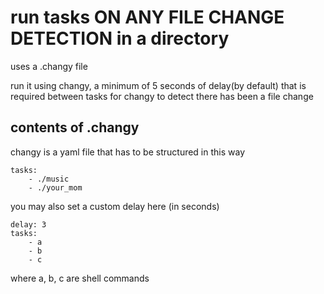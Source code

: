 # run tasks ON ANY FILE CHANGE DETECTION in a directory
uses a .changy file

run it using changy,
a minimum of 5 seconds of delay(by default) that is required between tasks
for changy to detect there has been a file change

## contents of .changy

changy is a yaml file
that has to be structured in this way

```
tasks:
    - ./music
    - ./your_mom
```

you may also set a custom delay here (in seconds)

```
delay: 3
tasks:
    - a
    - b
    - c
```

where a, b, c are shell commands
